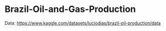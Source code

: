 # Brazil-Oil-and-Gas-Production

Data: https://www.kaggle.com/datasets/luciodias/brazil-oil-production/data
